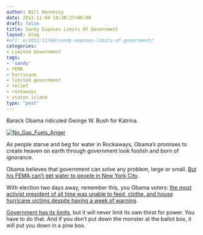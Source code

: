 ```yaml
---
author: Bill Hennessy
date: 2012-11-04 14:30:27+00:00
draft: false
title: Sandy Exposes Limits Of Government
layout: blog
#url: e/2012/11/04/sandy-exposes-limits-of-government/
categories:
- Limited Government
tags:
- 'sandy'
- FEMA
- hurricane
- limited government
- relief
- rockaways
- staten island
type: "post"
---
```


Barack Obama ridiculed George W. Bush for Katrina. 

[![No_Gas_Fuels_Anger](https://ludicrite.files.wordpress.com/2012/11/no_gas_fuels_anger_thumb.jpg)
](https://ludicrite.files.wordpress.com/2012/11/no_gas_fuels_anger.jpg)

As people starve and beg for water in Rockaways, Obama’s promises to create heaven on earth through government look foolish and born of ignorance. 

Obama believes that government can solve any problem, large or small. [But his FEMA can’t get water to people in New York City](https://www.breitbart.com/Big-Government/2012/11/02/FEMA-Still-Doesn-t-Have-Bottled-Water-to-Distribute-Finally-Places-Large-Order-Today-for-Delivery-Monday). 

With election two days away, remember this, you Obama voters: [the most activist president of all time was unable to feed, clothe, and house hurricane victims despite having a week of warning](https://www.washingtontimes.com/news/2012/nov/3/obama-gets-briefing-storm-recovery/). 

[Government has its limits](https://www.presstv.ir/usdetail/270139.html), but it will never limit its own thirst for power. You have to do that. And if you don’t put down the monster at the ballot box, it will put you down in a pine box.
